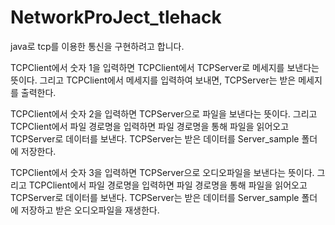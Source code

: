 # NetworkProJect_tlehack

java로 tcp를 이용한 통신을 구현하려고 합니다. 

TCPClient에서 숫자 1을 입력하면 TCPClient에서 TCPServer로 메세지를 보낸다는 뜻이다. 그리고 TCPClient에서 메세지를 입력하여 보내면, TCPServer는 받은 메세지를 출력한다.

TCPClient에서 숫자 2을 입력하면 TCPServer으로 파일을 보낸다는 뜻이다. 그리고 TCPClient에서 파일 경로명을 입력하면 파일 경로명을 통해 파일을 읽어오고 TCPServer로 데이터를 보낸다. TCPServer는 받은 데이터를 Server_sample 폴더에 저장한다. 

TCPClient에서 숫자 3을 입력하면 TCPServer으로 오디오파일을 보낸다는 뜻이다. 그리고 TCPClient에서 파일 경로명을 입력하면 파일 경로명을 통해 파일을 읽어오고 TCPServer로 데이터를 보낸다. TCPServer는 받은 데이터를 Server_sample 폴더에 저장하고 받은 오디오파일을 재생한다. 
